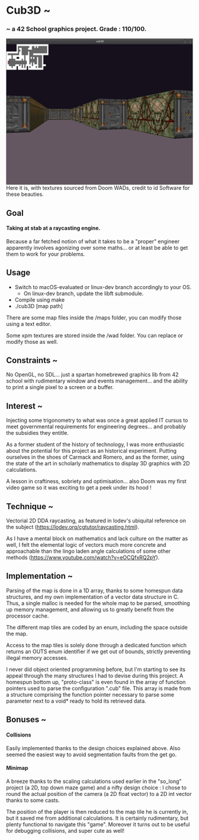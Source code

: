 # Cub3D ~

### ~ a 42 School graphics project. Grade : 110/100.
<img align="center" src="wad/screenshot.png" alt="Screenshot of the graphics generated by this game engine"/>
Here it is, with textures sourced from Doom WADs, credit to id Software for these beauties.

## Goal	
#### Taking at stab at a raycasting engine.
Because a far fetched notion of what it takes to be a "proper" engineer apparently involves agonizing over some maths... or at least be able to get them to work for your problems.

## Usage
- Switch to macOS-evaluated or linux-dev branch accordingly to your OS.
  - On linux-dev branch, update the libft submodule.
- Compile using make
- ./cub3D [map path]

There are some map files inside the /maps folder, you can modify those using a text editor.

Some xpm textures are stored inside the /wad folder. You can replace or modify those as well.

## Constraints ~
No OpenGL, no SDL... just a spartan homebrewed graphics lib from 42 school with rudimentary window and events management... and the ability to print a single pixel to a screen or a buffer.

## Interest ~
Injecting some trigonometry to what was once a great applied IT cursus to meet governmental requirements for engineering degrees... and probably the subsidies they entitle.

As a former student of the history of technology, I was more enthusiastic about the potential for this project as an historical experiment. Putting ourselves in the shoes of Carmack and Romero, and as the former, using the state of the art in scholarly mathematics to display 3D graphics with 2D calculations.

A lesson in craftiness, sobriety and optimisation... also Doom was my first video game so it was exciting to get a peek under its hood !

## Technique ~
Vectorial 2D DDA raycasting, as featured in lodev's ubiquital reference on the subject (https://lodev.org/cgtutor/raycasting.html).

As I have a mental block on mathematics and lack culture on the matter as well, I felt the elemental logic of vectors much more concrete and approachable than the lingo laden angle calculations of some other methods (https://www.youtube.com/watch?v=eOCQfxRQ2pY).

## Implementation ~
Parsing of the map is done in a 1D array, thanks to some homespun data structures, and my own implementation of a vector data structure in C. Thus, a single malloc is needed for the whole map to be parsed, smoothing up memory management, and allowing us to greatly benefit from the processor cache.

The different map tiles are coded by an enum, including the space outside the map.

Access to the map tiles is solely done through a dedicated function which returns an OUTS enum identifier if we get out of bounds, strictly preventing illegal memory accesses.

I never did object oriented programming before, but I'm starting to see its appeal through the many structures I had to devise during this project. A homespun bottom up, "proto-class" is even found in the array of function pointers used to parse the configuration ".cub" file. This array is made from a structure comprising the function pointer necessary to parse some parameter next to a void* ready to hold its retrieved data.

## Bonuses ~
#### Collisions
Easily implemented thanks to the design choices explained above. Also seemed the easiest way to avoid segmentation faults from the get go.

#### Minimap
A breeze thanks to the scaling calculations used earlier in the "so_long" project (a 2D, top down maze game) and a nifty design choice : I chose to round the actual position of the camera (a 2D float vector) to a 2D int vector thanks to some casts.

The position of the player is then reduced to the map tile he is currently in, but it saved me from additional calculations. It is certainly rudimentary, but plenty functional to navigate this "game". Moreover it turns out to be useful for debugging collisions, and super cute as well!
